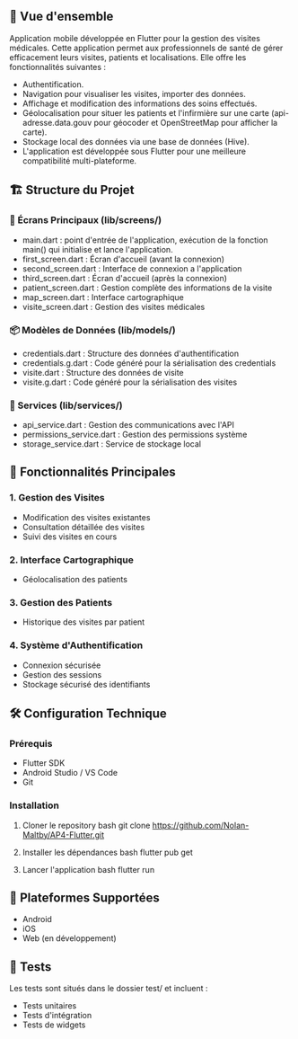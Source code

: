 ## 📱 Vue d'ensemble
Application mobile développée en Flutter pour la gestion des visites médicales. Cette application permet aux professionnels de santé de gérer efficacement leurs visites, patients et localisations. Elle offre les fonctionnalités suivantes :

- Authentification.
- Navigation pour visualiser les visites, importer des données.
- Affichage et modification des informations des soins effectués.
- Géolocalisation pour situer les patients et l'infirmière sur une carte (api-adresse.data.gouv pour géocoder et OpenStreetMap pour afficher la carte).
- Stockage local des données via une base de données (Hive).
- L'application est développée sous Flutter pour une meilleure compatibilité multi-plateforme.

## 🏗 Structure du Projet

### 📂 Écrans Principaux (lib/screens/)
- main.dart : point d'entrée de l'application, exécution de la fonction main() qui initialise et lance l'application.
- first_screen.dart : Écran d'accueil (avant la connexion)
- second_screen.dart : Interface de connexion a l'application
- third_screen.dart : Écran d'accueil (après la connexion)
- patient_screen.dart : Gestion complète des informations de la visite
- map_screen.dart : Interface cartographique
- visite_screen.dart : Gestion des visites médicales

### 📦 Modèles de Données (lib/models/)
- credentials.dart : Structure des données d'authentification
- credentials.g.dart : Code généré pour la sérialisation des credentials
- visite.dart : Structure des données de visite
- visite.g.dart : Code généré pour la sérialisation des visites

### 🔧 Services (lib/services/)
- api_service.dart : Gestion des communications avec l'API
- permissions_service.dart : Gestion des permissions système
- storage_service.dart : Service de stockage local

## 🚀 Fonctionnalités Principales

### 1. Gestion des Visites
- Modification des visites existantes
- Consultation détaillée des visites
- Suivi des visites en cours

### 2. Interface Cartographique
- Géolocalisation des patients

### 3. Gestion des Patients
- Historique des visites par patient

### 4. Système d'Authentification
- Connexion sécurisée
- Gestion des sessions
- Stockage sécurisé des identifiants

## 🛠 Configuration Technique

### Prérequis
- Flutter SDK
- Android Studio / VS Code
- Git

### Installation
1. Cloner le repository
bash
git clone https://github.com/Nolan-Maltby/AP4-Flutter.git


2. Installer les dépendances
bash
flutter pub get


3. Lancer l'application
bash
flutter run


## 📱 Plateformes Supportées
- Android
- iOS
- Web (en développement)

## 🧪 Tests
Les tests sont situés dans le dossier test/ et incluent :
- Tests unitaires
- Tests d'intégration
- Tests de widgets

